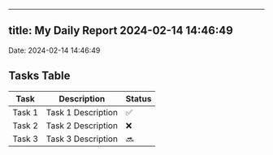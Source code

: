 
---
title: My Daily Report 2024-02-14 14:46:49
---

Date: 2024-02-14 14:46:49

## Tasks Table

| Task | Description | Status |
|------|-------------|--------|
| Task 1 | Task 1 Description | ✅ |
| Task 2 | Task 2 Description | ❌ |
| Task 3 | Task 3 Description | 🔜 |
